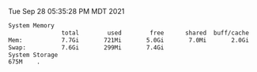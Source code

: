 Tue Sep 28 05:35:28 PM MDT 2021
```bash
System Memory
               total        used        free      shared  buff/cache   available
Mem:           7.7Gi       721Mi       5.0Gi       7.0Mi       2.0Gi       6.6Gi
Swap:          7.6Gi       299Mi       7.4Gi
System Storage
675M	.
```
